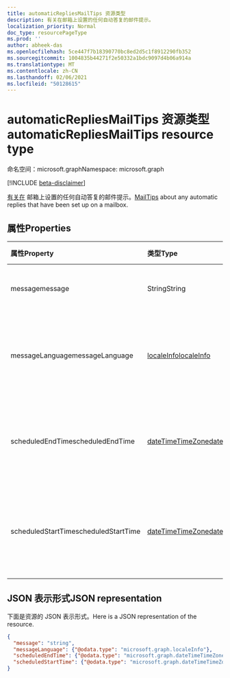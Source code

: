 ```yaml
---
title: automaticRepliesMailTips 资源类型
description: 有关在邮箱上设置的任何自动答复的邮件提示。
localization_priority: Normal
doc_type: resourcePageType
ms.prod: ''
author: abheek-das
ms.openlocfilehash: 5ce447f7b18390770bc8ed2d5c1f8912290fb352
ms.sourcegitcommit: 1004835b44271f2e50332a1bdc9097d4b06a914a
ms.translationtype: MT
ms.contentlocale: zh-CN
ms.lasthandoff: 02/06/2021
ms.locfileid: "50128615"
---
```

# <a name="automaticrepliesmailtips-resource-type"></a><span data-ttu-id="86af8-103">automaticRepliesMailTips 资源类型</span><span class="sxs-lookup"><span data-stu-id="86af8-103">automaticRepliesMailTips resource type</span></span>

<span data-ttu-id="86af8-104">命名空间：microsoft.graph</span><span class="sxs-lookup"><span data-stu-id="86af8-104">Namespace: microsoft.graph</span></span>

[!INCLUDE [beta-disclaimer](../../includes/beta-disclaimer.md)]

<span data-ttu-id="86af8-105">[有关在](../resources/mailtips.md) 邮箱上设置的任何自动答复的邮件提示。</span><span class="sxs-lookup"><span data-stu-id="86af8-105">[MailTips](../resources/mailtips.md) about any automatic replies that have been set up on a mailbox.</span></span>

## <a name="properties"></a><span data-ttu-id="86af8-106">属性</span><span class="sxs-lookup"><span data-stu-id="86af8-106">Properties</span></span>
| <span data-ttu-id="86af8-107">属性</span><span class="sxs-lookup"><span data-stu-id="86af8-107">Property</span></span>     | <span data-ttu-id="86af8-108">类型</span><span class="sxs-lookup"><span data-stu-id="86af8-108">Type</span></span>   |<span data-ttu-id="86af8-109">描述</span><span class="sxs-lookup"><span data-stu-id="86af8-109">Description</span></span>|
|:-----|:-----|:-----|
| <span data-ttu-id="86af8-110">message</span><span class="sxs-lookup"><span data-stu-id="86af8-110">message</span></span> | <span data-ttu-id="86af8-111">String</span><span class="sxs-lookup"><span data-stu-id="86af8-111">String</span></span> | <span data-ttu-id="86af8-112">自动答复邮件。</span><span class="sxs-lookup"><span data-stu-id="86af8-112">The automatic reply message.</span></span> |
| <span data-ttu-id="86af8-113">messageLanguage</span><span class="sxs-lookup"><span data-stu-id="86af8-113">messageLanguage</span></span> | [<span data-ttu-id="86af8-114">localeInfo</span><span class="sxs-lookup"><span data-stu-id="86af8-114">localeInfo</span></span>](../resources/localeinfo.md) | <span data-ttu-id="86af8-115">自动答复邮件使用的语言。</span><span class="sxs-lookup"><span data-stu-id="86af8-115">The language that the automatic reply message is in.</span></span> |
| <span data-ttu-id="86af8-116">scheduledEndTime</span><span class="sxs-lookup"><span data-stu-id="86af8-116">scheduledEndTime</span></span> | [<span data-ttu-id="86af8-117">dateTimeTimeZone</span><span class="sxs-lookup"><span data-stu-id="86af8-117">dateTimeTimeZone</span></span>](../resources/datetimetimezone.md) | <span data-ttu-id="86af8-118">自动答复设置为结束的日期和时间。</span><span class="sxs-lookup"><span data-stu-id="86af8-118">The date and time that automatic replies are set to end.</span></span> |
| <span data-ttu-id="86af8-119">scheduledStartTime</span><span class="sxs-lookup"><span data-stu-id="86af8-119">scheduledStartTime</span></span> | [<span data-ttu-id="86af8-120">dateTimeTimeZone</span><span class="sxs-lookup"><span data-stu-id="86af8-120">dateTimeTimeZone</span></span>](../resources/datetimetimezone.md) | <span data-ttu-id="86af8-121">自动答复设置为开始日期和时间。</span><span class="sxs-lookup"><span data-stu-id="86af8-121">The date and time that automatic replies are set to begin.</span></span> |

## <a name="json-representation"></a><span data-ttu-id="86af8-122">JSON 表示形式</span><span class="sxs-lookup"><span data-stu-id="86af8-122">JSON representation</span></span>

<span data-ttu-id="86af8-123">下面是资源的 JSON 表示形式。</span><span class="sxs-lookup"><span data-stu-id="86af8-123">Here is a JSON representation of the resource.</span></span>

<!-- {
  "blockType": "resource",
  "optionalProperties": [
    "messageLanguage",
    "scheduledEndTime",
    "scheduledStartTime"
  ],
  "@odata.type": "microsoft.graph.automaticRepliesMailTips"
}-->

```json
{
  "message": "string",
  "messageLanguage": {"@odata.type": "microsoft.graph.localeInfo"},
  "scheduledEndTime": {"@odata.type": "microsoft.graph.dateTimeTimeZone"},
  "scheduledStartTime": {"@odata.type": "microsoft.graph.dateTimeTimeZone"}
}

```

<!-- uuid: 8fcb5dbc-d5aa-4681-8e31-b001d5168d79
2015-10-25 14:57:30 UTC -->
<!--
{
  "type": "#page.annotation",
  "description": "automaticRepliesMailTips resource",
  "keywords": "",
  "section": "documentation",
  "tocPath": "",
  "suppressions": []
}
-->


